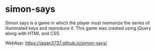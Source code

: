 # simon-says

Simon says is a game in which the player must memorize the series of illuminated keys and reproduce
it. This game was created using jQuery along with HTML and CSS.

WebApp: https://jagan3737.github.io/simon-says/
